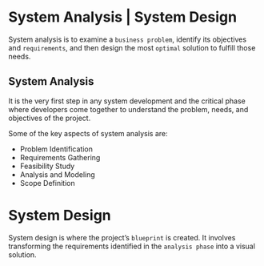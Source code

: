 # System Analysis | System Design

System analysis is to examine a `business problem`, identify its objectives and `requirements`, and then design the most `optimal` solution to fulfill those needs.

## System Analysis

It is the very first step in any system development and the critical phase where developers come together to understand the problem, needs, and objectives of the project.

Some of the key aspects of system analysis are:

- Problem Identification
- Requirements Gathering
- Feasibility Study
- Analysis and Modeling
- Scope Definition

# System Design

System design is where the project’s `blueprint` is created. It involves transforming the requirements identified in the `analysis phase` into a visual solution.